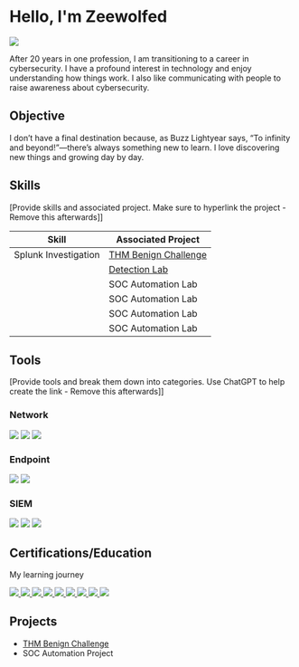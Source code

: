 # Hello, I'm Zeewolfed
<a href="https://www.linkedin.com/in/damien-c-08b07325/" ><img src="https://img.shields.io/badge/-LinkedIn-0072b1?&style=for-the-badge&logo=linkedin&logoColor=white" /></a>

After 20 years in one profession, I am transitioning to a career in cybersecurity. I have a profound interest in technology and enjoy understanding how things work. I also like communicating with people to raise awareness about cybersecurity.

## Objective
I don’t have a final destination because, as Buzz Lightyear says, “To infinity and beyond!”—there’s always something new to learn. I love discovering new things and growing day by day.


## Skills
[Provide skills and associated project. Make sure to hyperlink the project - Remove this afterwards]]

| Skill                                         | Associated Project         |
|-----------------------------------------------|----------------------------|
| Splunk Investigation                          | <a href="https://github.com/Zeewolfed/Benign-THM-Challenge/tree/main">THM Benign Challenge</a>|
|  | <a href="https://google.com">Detection Lab</a>|
|  | SOC Automation Lab|
|  | SOC Automation Lab|
|  | SOC Automation Lab|
|  | SOC Automation Lab|

## Tools
[Provide tools and break them down into categories. Use ChatGPT to help create the link - Remove this afterwards]]

### Network
<div>
    <img src="https://img.shields.io/badge/-Wireshark-1679A7?&style=for-the-badge&logo=Wireshark&logoColor=white" />
    <img src="https://img.shields.io/badge/-Suricata-EF3B2D?&style=for-the-badge&logo=Suricata&logoColor=white" />
    <img src="https://img.shields.io/badge/-Zeek-777BB4?&style=for-the-badge&logo=Zeek&logoColor=white" />
</div>

### Endpoint
<div>
    <img src="https://img.shields.io/badge/-Microsoft_Defender_for_Endpoint-00A4EF?&style=for-the-badge&logo=Microsoft&logoColor=white" />
    <img src="https://img.shields.io/badge/-Velociraptor-4B275F?&style=for-the-badge&logo=Velociraptor&logoColor=white" />
</div>

### SIEM
<div>
    <img src="https://img.shields.io/badge/-Microsoft_Sentinel-0078D4?&style=for-the-badge&logo=Microsoft&logoColor=white" />
    <img src="https://img.shields.io/badge/-Splunk-000000?&style=for-the-badge&logo=Splunk&logoColor=white" />
    <img src="https://img.shields.io/badge/-Elastic-005571?&style=for-the-badge&logo=Elastic&logoColor=white" />
</div>

## Certifications/Education
My learning journey
<div>
    <a href="https://www.udemy.com/course/complete-linux-training-course-to-get-your-dream-it-job/?couponCode=KEEPLEARNING" target="_blank">
  <img src="https://img.shields.io/badge/-Complete%20Linux%20Training%20Course-EC5252?&style=for-the-badge&logo=Udemy&logoColor=white" />
</a>
<a href="https://www.coursera.org/professional-certificates/google-cybersecurity" target="_blank">
  <img src="https://img.shields.io/badge/-Google%20Cybersecurity%20Professional%20Certificate-4285F4?&style=for-the-badge&logo=Google&logoColor=white" />
</a>
<a href="https://www.netacad.com/courses/operating-systems-basics?courseLang=en-US" target="_blank">
  <img src="https://img.shields.io/badge/-Operating%20Systems%20Basics%20Course-1BA0D7?&style=for-the-badge&logo=Cisco&logoColor=white" />
</a>
<a href="https://www.netacad.com/courses/networking-basics?courseLang=en-US" target="_blank">
  <img src="https://img.shields.io/badge/-Networking%20Basics%20Course-1BA0D7?&style=for-the-badge&logo=Cisco&logoColor=white" />
</a>
<a href="https://www.cisco.com/c/en/us/training-events/training-certifications/certifications/associate/ccna.html" target="_blank">
  <img src="https://img.shields.io/badge/-CCNA%20-1BA0D7?&style=for-the-badge&logo=Cisco&logoColor=white" />
</a>
<a href="https://tryhackme.com/r/path/outline/introtocyber" target="_blank">
  <img src="https://img.shields.io/badge/-Intro%20to%20Cybersecurity%20Path-2A2A72?&style=for-the-badge&logo=TryHackMe&logoColor=white" />
</a>
<a href="https://tryhackme.com/r/path/outline/beginner" target="_blank">
  <img src="https://img.shields.io/badge/-Beginner%20Path-2A2A72?&style=for-the-badge&logo=TryHackMe&logoColor=white" />
</a>
<a href="https://tryhackme.com/r/paths" target="_blank">
  <img src="https://img.shields.io/badge/-TryHackMe%20Paths-2A2A72?&style=for-the-badge&logo=TryHackMe&logoColor=white" />
</a>
<a href="https://app.letsdefend.io/path/soc-analyst-learning-path" target="_blank">
  <img src="https://img.shields.io/badge/SOC%20Path%20LetDefend-2A2A72?&style=for-the-badge&logo=LetDefend&logoColor=white" />
</a>




</div>

## Projects
- <a href="https://github.com/Zeewolfed/Benign-THM-Challenge/tree/main">THM Benign Challenge</a>
- SOC Automation Project
